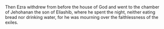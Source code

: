 Then Ezra withdrew from before the house of God and went to the chamber of Jehohanan the son of Eliashib, where he spent the night, neither eating bread nor drinking water, for he was mourning over the faithlessness of the exiles.
